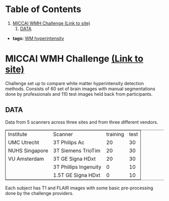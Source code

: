 
# Table of Contents

1.  [MICCAI WMH Challenge (Link to site)](#orgcb90b8e)
    1.  [DATA](#orge3647f3)

-   **tags:** [WM hyperintensity](20201002-wm_hyperintensity_project.md)


<a id="orgcb90b8e"></a>

# MICCAI WMH Challenge [(Link to site)](https://wmh.isi.uu.nl)

Challenge set up to compare white matter hyperintensity detection methods. Consists of 60 set of brain images with manual segmentations done by professionals and 110 test images held back from participants.


<a id="orge3647f3"></a>

## DATA

Data from 5 scanners across three sites and from three different vendors.

<table border="2" cellspacing="0" cellpadding="6" rules="groups" frame="hsides">


<colgroup>
<col  class="org-left" />

<col  class="org-left" />

<col  class="org-right" />

<col  class="org-right" />
</colgroup>
<tbody>
<tr>
<td class="org-left">Institute</td>
<td class="org-left">Scanner</td>
<td class="org-right">training</td>
<td class="org-right">test</td>
</tr>


<tr>
<td class="org-left">UMC Utrecht</td>
<td class="org-left">3T Philips Ac</td>
<td class="org-right">20</td>
<td class="org-right">30</td>
</tr>


<tr>
<td class="org-left">NUHS Singapore</td>
<td class="org-left">3T Siemens TrioTim</td>
<td class="org-right">20</td>
<td class="org-right">30</td>
</tr>


<tr>
<td class="org-left">VU Amsterdam</td>
<td class="org-left">3T GE Signa HDxt</td>
<td class="org-right">20</td>
<td class="org-right">30</td>
</tr>


<tr>
<td class="org-left">&#xa0;</td>
<td class="org-left">3T Phillips Ingenuity</td>
<td class="org-right">0</td>
<td class="org-right">10</td>
</tr>


<tr>
<td class="org-left">&#xa0;</td>
<td class="org-left">1.5T GE Signa HDxt</td>
<td class="org-right">0</td>
<td class="org-right">10</td>
</tr>
</tbody>
</table>

Each subject has T1 and FLAIR images with some basic pre-processing done by the challenge providers.

